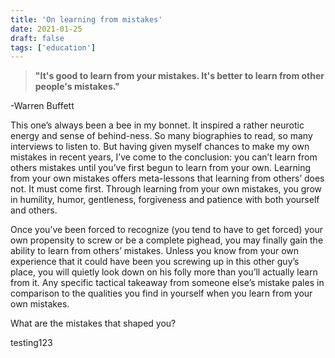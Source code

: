 ```yaml
---
title: 'On learning from mistakes'
date: 2021-01-25
draft: false
tags: ['education']
---
```


> **"It's good to learn from your mistakes. It's better to learn from other people's mistakes."**

-Warren Buffett


This one’s always been a bee in my bonnet. It inspired a rather neurotic energy and sense of behind-ness. So many biographies to read, so many interviews to listen to. But having given myself chances to make my own mistakes in recent years, I’ve come to the conclusion: you can’t learn from others mistakes until you’ve first begun to learn from your own. Learning from your own mistakes offers meta-lessons that learning from others’ does not. It must come first. Through learning from your own mistakes, you grow in humility, humor, gentleness, forgiveness and patience with both yourself and others.

Once you’ve been forced to recognize (you tend to have to get forced) your own propensity to screw or be a complete pighead, you may finally gain the ability to learn from others’ mistakes. Unless you know from your own experience that it could have been you screwing up in this other guy’s place, you will quietly look down on his folly more than you’ll actually learn from it. Any specific tactical takeaway from someone else’s mistake pales in comparison to the qualities you find in yourself when you learn from your own mistakes.

What are the mistakes that shaped you?

testing123
